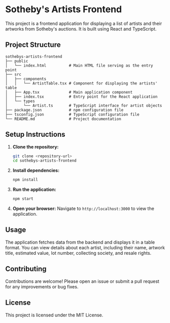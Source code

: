 # Sotheby's Artists Frontend

This project is a frontend application for displaying a list of artists and their artworks from Sotheby's auctions. It is built using React and TypeScript.

## Project Structure

```
sothebys-artists-frontend
├── public
│   └── index.html          # Main HTML file serving as the entry point
├── src
│   ├── components
│   │   └── ArtistTable.tsx # Component for displaying the artists' table
│   ├── App.tsx             # Main application component
│   ├── index.tsx           # Entry point for the React application
│   └── types
│       └── Artist.ts       # TypeScript interface for artist objects
├── package.json            # npm configuration file
├── tsconfig.json           # TypeScript configuration file
└── README.md               # Project documentation
```

## Setup Instructions

1. **Clone the repository:**
   ```bash
   git clone <repository-url>
   cd sothebys-artists-frontend
   ```

2. **Install dependencies:**
   ```bash
   npm install
   ```

3. **Run the application:**
   ```bash
   npm start
   ```

4. **Open your browser:**
   Navigate to `http://localhost:3000` to view the application.

## Usage

The application fetches data from the backend and displays it in a table format. You can view details about each artist, including their name, artwork title, estimated value, lot number, collecting society, and resale rights.

## Contributing

Contributions are welcome! Please open an issue or submit a pull request for any improvements or bug fixes.

## License

This project is licensed under the MIT License.
